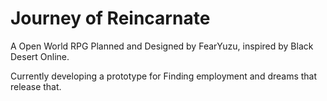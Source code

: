 # Journey of Reincarnate
A Open World RPG Planned and Designed by FearYuzu, inspired by Black Desert Online.

Currently developing a prototype for Finding employment and dreams that release that.
